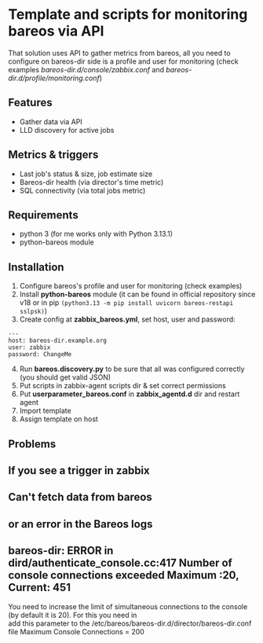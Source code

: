 # Template and scripts for monitoring bareos via API
That solution uses API to gather metrics from bareos, all you need to configure on bareos-dir side is a profile and user for monitoring (check examples *bareos-dir.d/console/zabbix.conf* and *bareos-dir.d/profile/monitoring.conf*)
## Features
* Gather data via API
* LLD discovery for active jobs
## Metrics & triggers
* Last job's status & size, job estimate size
* Bareos-dir health (via director's time metric)
* SQL connectivity (via total jobs metric)
## Requirements
* python 3 (for me works only with Python 3.13.1)
* python-bareos module 
## Installation
1. Configure bareos's profile and user for monitoring (check examples)
2. Install **python-bareos** module (it can be found in official repository since v18 or in pip `(python3.13 -m pip install uvicorn bareos-restapi sslpsk)`) 
3. Create config at **zabbix_bareos.yml**, set host, user and password:
```
---
host: bareos-dir.example.org
user: zabbix
password: ChangeMe
```
4. Run **bareos.discovery.py** to be sure that all was configured correctly (you should get valid JSON)
5. Put scripts in zabbix-agent scripts dir & set correct permissions
6. Put **userparameter_bareos.conf** in **zabbix_agentd.d** dir and restart agent
7. Import template
8. Assign template on host


## Problems

If you see a trigger in zabbix
---
Can't fetch data from bareos
---
or an error in the Bareos logs
---
bareos-dir: ERROR in dird/authenticate_console.cc:417 Number of console connections exceeded Maximum :20, Current: 451
---
You need to increase the limit of simultaneous connections to the console (by default it is 20). For this you need in  
add this parameter to the /etc/bareos/bareos-dir.d/director/bareos-dir.conf file
Maximum Console Connections = 200
